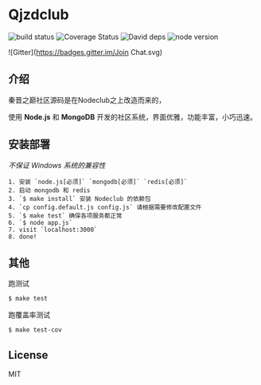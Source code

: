Qjzdclub
=

![build status][travis-image]
![Coverage Status](https://img.shields.io/coveralls/cnodejs/nodeclub.svg?style=flat-square)
![David deps][david-image]
![node version][node-image]

![Gitter](https://badges.gitter.im/Join Chat.svg)

[travis-image]: https://img.shields.io/travis/cnodejs/nodeclub.svg?style=flat-square
[david-image]: https://img.shields.io/david/cnodejs/nodeclub.svg?style=flat-square
[node-image]: https://img.shields.io/badge/node.js-%3E=_0.10-green.svg?style=flat-square

## 介绍

秦晋之巅社区源码是在Nodeclub之上改造而来的，

使用 **Node.js** 和 **MongoDB** 开发的社区系统，界面优雅，功能丰富，小巧迅速。

## 安装部署

*不保证 Windows 系统的兼容性*

```
1. 安装 `node.js[必须]` `mongodb[必须]` `redis[必须]`
2. 启动 mongodb 和 redis
3. `$ make install` 安装 Nodeclub 的依赖包
4. `cp config.default.js config.js` 请根据需要修改配置文件
5. `$ make test` 确保各项服务都正常
6. `$ node app.js`
7. visit `localhost:3000`
8. done!
```

## 其他

跑测试

```bash
$ make test
```

跑覆盖率测试

```bash
$ make test-cov
```

## License

MIT
